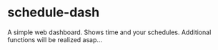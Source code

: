 # schedule-dash
A simple web dashboard.
Shows time and your schedules.
Additional functions will be realized asap...
